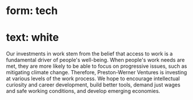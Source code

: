 # form: tech
# text: white

Our investments in work stem from the belief that access to work is a fundamental driver of people's well-being. When people's work needs are met, they are more likely to be able to focus on progressive issues, such as mitigating climate change. Therefore, Preston-Werner Ventures is investing at various levels of the work process. We hope to encourage intellectual curiosity and career development, build better tools, demand just wages and safe working conditions, and develop emerging economies.
